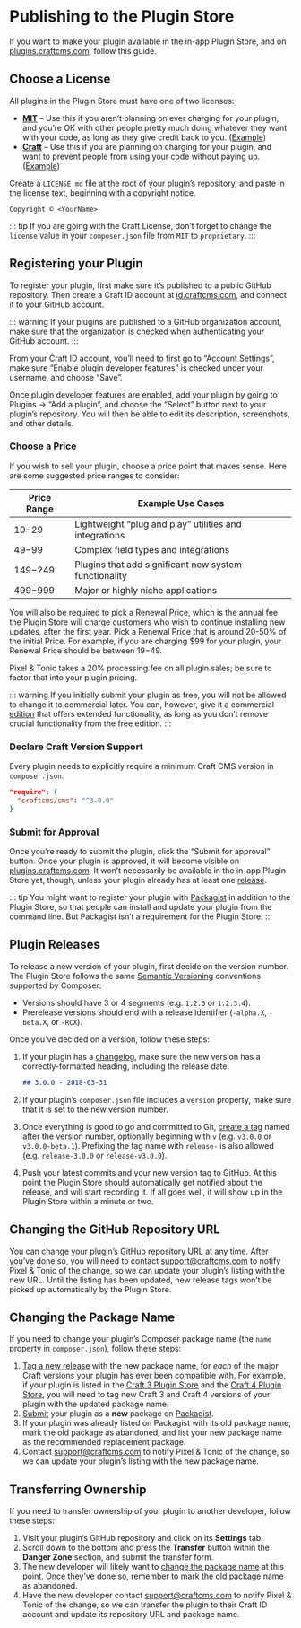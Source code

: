 # Publishing to the Plugin Store

If you want to make your plugin available in the in-app Plugin Store, and on [plugins.craftcms.com](https://plugins.craftcms.com/), follow this guide.

## Choose a License

All plugins in the Plugin Store must have one of two licenses:

- **[MIT](https://opensource.org/licenses/MIT)** – Use this if you aren’t planning on ever charging for your plugin, and you’re OK with other people pretty much doing whatever they want with your code, as long as they give credit back to you. ([Example](https://github.com/craftcms/element-api/blob/v2/LICENSE.md))
- **[Craft](https://craftcms.github.io/license/)** – Use this if you are planning on charging for your plugin, and want to prevent people from using your code without paying up. ([Example](https://github.com/craftcms/cms/blob/develop/LICENSE.md))

Create a `LICENSE.md` file at the root of your plugin’s repository, and paste in the license text, beginning with a copyright notice.

```
Copyright © <YourName>
```

::: tip
If you are going with the Craft License, don’t forget to change the `license` value in your `composer.json` file from `MIT` to `proprietary`.
:::

## Registering your Plugin

To register your plugin, first make sure it’s published to a public GitHub repository. Then create a Craft ID account at [id.craftcms.com](https://id.craftcms.com), and connect it to your GitHub account.

::: warning
If your plugins are published to a GitHub organization account, make sure that the organization is checked when authenticating your GitHub account.
:::

From your Craft ID account, you’ll need to first go to “Account Settings”, make sure “Enable plugin developer features” is checked under your username, and choose “Save”.

Once plugin developer features are enabled, add your plugin by going to Plugins → “Add a plugin”, and choose the “Select” button next to your plugin’s repository. You will then be able to edit its description, screenshots, and other details.

### Choose a Price

If you wish to sell your plugin, choose a price point that makes sense. Here are some suggested price ranges to consider:

| Price Range | Example Use Cases
| ----------- | ------------------------------------------------------
| $10-$29     | Lightweight “plug and play” utilities and integrations
| $49-$99     | Complex field types and integrations
| $149-$249   | Plugins that add significant new system functionality
| $499-$999   | Major or highly niche applications

You will also be required to pick a Renewal Price, which is the annual fee the Plugin Store will charge customers who wish to continue installing new updates, after the first year. Pick a Renewal Price that is around 20-50% of the initial Price. For example, if you are charging $99 for your plugin, your Renewal Price should be between $19-$49.

Pixel & Tonic takes a 20% processing fee on all plugin sales; be sure to factor that into your plugin pricing.

::: warning
If you initially submit your plugin as free, you will not be allowed to change it to commercial later. You can, however, give it a commercial [edition](plugin-editions.md) that offers extended functionality, as long as you don’t remove crucial functionality from the free edition.
:::

### Declare Craft Version Support

Every plugin needs to explicitly require a minimum Craft CMS version in `composer.json`:

```json
"require": {
  "craftcms/cms": "^3.0.0"
}
```

### Submit for Approval

Once you’re ready to submit the plugin, click the “Submit for approval” button. Once your plugin is approved, it will become visible on [plugins.craftcms.com](https://plugins.craftcms.com/). It won’t necessarily be available in the in-app Plugin Store yet, though, unless your plugin already has at least one [release](#plugin-releases).

::: tip
You might want to register your plugin with [Packagist](https://packagist.org/) in addition to the Plugin Store, so that people can install and update your plugin from the command line. But Packagist isn’t a requirement for the Plugin Store.
:::

## Plugin Releases

To release a new version of your plugin, first decide on the version number. The Plugin Store follows the same [Semantic Versioning](https://semver.org/) conventions supported by Composer:

- Versions should have 3 or 4 segments (e.g. `1.2.3` or `1.2.3.4`).
- Prerelease versions should end with a release identifier (`-alpha.X`, `-beta.X`, or `-RCX`).

Once you’ve decided on a version, follow these steps:

1. If your plugin has a [changelog](changelogs-and-updates.md), make sure the new version has a correctly-formatted heading, including the release date.

   ```markdown
   ## 3.0.0 - 2018-03-31
   ```

2. If your plugin’s `composer.json` file includes a `version` property, make sure that it is set to the new version number.

3. Once everything is good to go and committed to Git, [create a tag](https://git-scm.com/book/en/v2/Git-Basics-Tagging) named after the version number, optionally beginning with `v` (e.g. `v3.0.0` or `v3.0.0-beta.1`). Prefixing the tag name with `release-` is also allowed (e.g. `release-3.0.0` or `release-v3.0.0`).

4. Push your latest commits and your new version tag to GitHub. At this point the Plugin Store should automatically get notified about the release, and will start recording it. If all goes well, it will show up in the Plugin Store within a minute or two.

## Changing the GitHub Repository URL

You can change your plugin’s GitHub repository URL at any time. After you’ve done so, you will need to contact [support@craftcms.com](mailto:support@craftcms.com) to notify Pixel & Tonic of the change, so we can update your plugin’s listing with the new URL. Until the listing has been updated, new release tags won’t be picked up automatically by the Plugin Store.

## Changing the Package Name

If you need to change your plugin’s Composer package name (the `name` property in `composer.json`), follow these steps:

1. [Tag a new release](#plugin-releases) with the new package name, for _each_ of the major Craft versions your plugin has ever been compatible with. For example, if your plugin is listed in the [Craft 3 Plugin Store](https://plugins.craftcms.com/?craft3) and the [Craft 4 Plugin Store](https://plugins.craftcms.com/?craft4), you will need to tag new Craft 3 and Craft 4 versions of your plugin with the updated package name.
2. [Submit](https://packagist.org/packages/submit) your plugin as a **new** package on [Packagist](https://packagist.org/).
3. If your plugin was already listed on Packagist with its old package name, mark the old package as abandoned, and list your new package name as the recommended replacement package.
4. Contact [support@craftcms.com](mailto:support@craftcms.com) to notify Pixel & Tonic of the change, so we can update your plugin’s listing with the new package name.

## Transferring Ownership

If you need to transfer ownership of your plugin to another developer, follow these steps:

1. Visit your plugin’s GitHub repository and click on its **Settings** tab.
2. Scroll down to the bottom and press the **Transfer** button within the **Danger Zone** section, and submit the transfer form. 
3. The new developer will likely want to [change the package name](#changing-the-package-name) at this point. Once they’ve done so, remember to mark the old package name as abandoned.
4. Have the new developer contact [support@craftcms.com](mailto:support@craftcms.com) to notify Pixel & Tonic of the change, so we can transfer the plugin to their Craft ID account and update its repository URL and package name.
